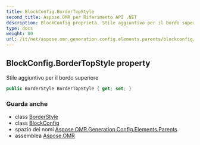 ```yaml
---
title: BlockConfig.BorderTopStyle
second_title: Aspose.OMR per Riferimento API .NET
description: BlockConfig proprietà. Stile aggiuntivo per il bordo superiore
type: docs
weight: 80
url: /it/net/aspose.omr.generation.config.elements.parents/blockconfig/bordertopstyle/
---
```

## BlockConfig.BorderTopStyle property

Stile aggiuntivo per il bordo superiore

```csharp
public BorderStyle BorderTopStyle { get; set; }
```

### Guarda anche

* class [BorderStyle](../../../aspose.omr.generation.config/borderstyle/)
* class [BlockConfig](../)
* spazio dei nomi [Aspose.OMR.Generation.Config.Elements.Parents](../../blockconfig/)
* assemblea [Aspose.OMR](../../../)


